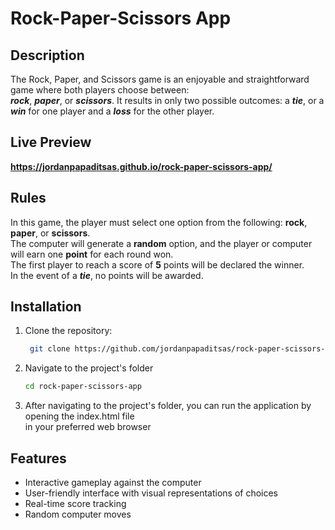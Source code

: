 # Rock-Paper-Scissors App

## Description  
The Rock, Paper, and Scissors game is an enjoyable and straightforward game where both players choose between:  
***rock***, ***paper***, or ***scissors***. It results in only two possible outcomes: 
a ***tie***, or a ***win*** for one player and a ***loss*** for the other player.  

## Live Preview
**https://jordanpapaditsas.github.io/rock-paper-scissors-app/**

## Rules  
In this game, the player must select one option from the following: **rock**, **paper**, or **scissors**.   
The computer will generate a **random** option, and the player or computer will earn one **point** for each round won.  
The first player to reach a score of **5** points will be declared the winner.   
In the event of a ***tie***, no points will be awarded.  

## Installation

1. Clone the repository:

   ```bash
    git clone https://github.com/jordanpapaditsas/rock-paper-scissors-app.git
   ```
2. Navigate to the project's folder
   ```bash
   cd rock-paper-scissors-app 
   ```
3. After navigating to the project's folder, you can run the application by opening the index.html file  
in your preferred web browser 
   
## Features
<ul>
  <li>Interactive gameplay against the computer</li>
  <li>User-friendly interface with visual representations of choices</li>
  <li>Real-time score tracking</li>
  <li>Random computer moves</li>
</ul>
